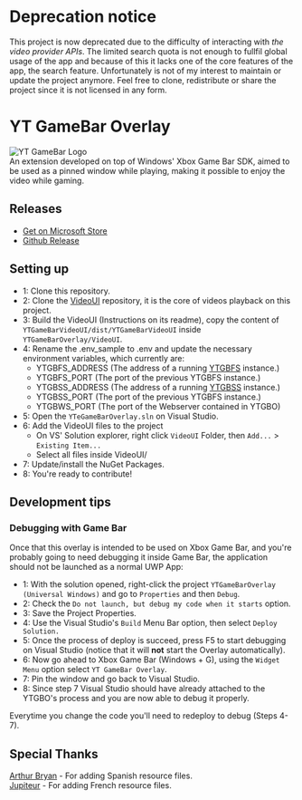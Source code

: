 # Deprecation notice
This project is now deprecated due to the difficulty of interacting with _the video provider APIs_. The limited search quota is not enough to fullfil global usage of the app and because of this it lacks one of the core features of the app, the search feature. Unfortunately is not of my interest to maintain or update the project anymore. Feel free to clone, redistribute or share the project since it is not licensed in any form.

# YT GameBar Overlay
![YT GameBar Logo](https://github.com/MarconiGRF/YTGameBarOverlay/blob/master/Assets/SplashScreen.scale-200.png)  
An extension developed on top of Windows' Xbox Game Bar SDK, aimed to be used as a pinned window while playing, making it possible to enjoy the video while gaming. 

## Releases
* [Get on Microsoft Store](https://www.microsoft.com/store/apps/9NQZ8GRMHHNS)
* [Github Release](https://github.com/MarconiGRF/YTGameBarOverlay/releases)

## Setting up
* 1: Clone this repository.  
* 2: Clone the [VideoUI](https://github.com/MarconiGRF/YTGameBarVideoUI) repository, it is the core of videos playback on this project.  
* 3: Build the VideoUI (Instructions on its readme), copy the content of `YTGameBarVideoUI/dist/YTGameBarVideoUI` inside `YTGameBarOverlay/VideoUI`.  
* 4: Rename the .env_sample to .env and update the necessary environment variables, which currently are:
    *  YTGBFS_ADDRESS (The address of a running [YTGBFS](https://github.com/MarconiGRF/YTGameBarFeedbackServer) instance.)
    *  YTGBFS_PORT (The port of the previous YTGBFS instance.)
    *  YTGBSS_ADDRESS (The address of a running [YTGBSS](https://github.com/MarconiGRF/YTGameBarSearchServer) instance.)
    *  YTGBSS_PORT (The port of the previous YTGBFS instance.)
    *  YTGBWS_PORT (The port of the Webserver contained in YTGBO)
* 5: Open the `YTeGameBarOverlay.sln` on Visual Studio.  
* 6: Add the VideoUI files to the project
    * On VS' Solution explorer, right click `VideoUI` Folder, then `Add...` > `Existing Item...`
    * Select all files inside VideoUI/
* 7: Update/install the NuGet Packages.  
* 8: You're ready to contribute!

## Development tips
### Debugging with Game Bar
Once that this overlay is intended to be used on Xbox Game Bar, and you're probably going to need debugging it inside Game Bar, the application should not be launched as a normal UWP App:  

* 1: With the solution opened, right-click the project `YTGameBarOverlay (Universal Windows)` and go to `Properties` and then `Debug`.  
* 2: Check the `Do not launch, but debug my code when it starts` option.  
* 3: Save the Project Properties.  
* 4: Use the Visual Studio's `Build` Menu Bar option, then select `Deploy Solution.`  
* 5: Once the process of deploy is succeed, press F5 to start debugging on Visual Studio (notice that it will **not** start the Overlay automatically).  
* 6: Now go ahead to Xbox Game Bar (Windows + G), using the `Widget Menu` option select `YT GameBar Overlay`.  
* 7: Pin the window and go back to Visual Studio.  
* 8: Since step 7 Visual Studio should have already attached to the YTGBO's process and you are now able to debug it properly.

Everytime you change the code you'll need to redeploy to debug (Steps 4-7).

## Special Thanks
[Arthur Bryan](https://github.com/arthur-bryan) - For adding Spanish resource files.  
[Jupiteur](https://github.com/jupiteur) - For adding French resource files.
